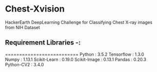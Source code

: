 # Chest-Xvision
HackerEarth DeepLearning Challenge for Classifying Chest X-ray images from NIH Dataset 


## Requirement Libraries -:
==========================
	Python : 3.5.2
	Tensorflow : 1.3.0
	Numpy : 1.13.1
	Scikit-Learn : 0.19.0
	Scikit-Image : 0.13.1
	Pandas : 0.20.3
	Python-CV2 : 3.4.0
